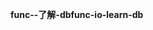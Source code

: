 <span data-ttu-id="bf31d-101">**func--了解-db**</span><span class="sxs-lookup"><span data-stu-id="bf31d-101">**func-io-learn-db**</span></span>